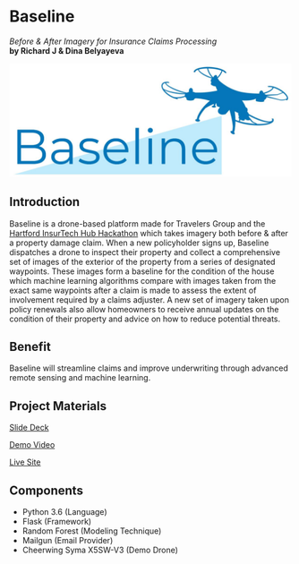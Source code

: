 # Baseline
_Before & After Imagery for Insurance Claims Processing_   
**by Richard J & Dina Belyayeva**

![Baseline Logo](logo.jpg)

## Introduction
Baseline is a drone-based platform made for Travelers Group and the [Hartford InsurTech Hub Hackathon](https://www.eventbrite.com/e/hartford-insurtech-hub-hackathon-customer-driven-claims-processing-using-ai-and-robotics-tickets-44926425147) which takes imagery both before & after a property damage claim. When a new policyholder signs up, Baseline dispatches a drone to inspect their property and collect a comprehensive set of images of the exterior of the property from a series of designated waypoints. These images form a baseline for the condition of the house which machine learning algorithms compare with images taken from the exact same waypoints after a claim is made to assess the extent of involvement required by a claims adjuster. A new set of imagery taken upon policy renewals also allow homeowners to receive annual updates on the condition of their property and advice on how to reduce potential threats.  

## Benefit
Baseline will streamline claims and improve underwriting through advanced remote sensing and machine learning. 

## Project Materials
[Slide Deck](https://docs.google.com/presentation/d/1Qdd8CGe7G5S-9OpA7RUKxXDXJ9A1_5KWQNy5NT6sb_c)

[Demo Video](https://drive.google.com/file/d/1XxZnf8G-unbQdyDSqLJpRrD-g-3JYV2h)

[Live Site](https://baselinehq.herokuapp.com?address=10%20Park%20Street%20New%20Canaan%2C%20CT%2006840)  

## Components
- Python 3.6 (Language)
- Flask (Framework)
- Random Forest (Modeling Technique)
- Mailgun (Email Provider)  
- Cheerwing Syma X5SW-V3 (Demo Drone)